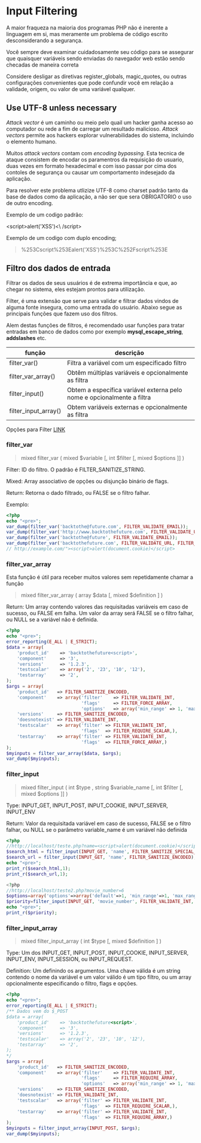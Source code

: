 # Input Filtering

A maior fraqueza na maioria dos programas PHP não é inerente a linguagem em si, mas meramente um problema de código escrito desconsiderando a segurança.

Você sempre deve examinar cuidadosamente seu código para se assegurar que quaisquer variáveis sendo enviadas do navegador web estão sendo checadas de maneira correta

Considere desligar as diretivas register_globals, magic_quotes, ou outras configurações convenientes que pode confundir você em relação a validade, origem, ou valor de uma variável qualquer.

## Use UTF-8 unless necessary

_Attack vector_ é um caminho ou meio pelo quail um hacker ganha acesso ao computador ou rede a fim de carregar um resultado malicioso. _Attack vectors_ permite aos hackers explorar vulnerabilidades do sistema, incluindo o elemento humano.

Muitos _attack vectors_ contam com _encoding bypassing_. Esta tecnica de ataque consistem de encodar os paramentros da requisição do usuario, duas vezes em formato hexadecimal e com isso passar por cima dos contoles de segurança ou causar um comportamento indesejado da aplicação.

Para resolver este problema utlizize UTF-8 como charset padrão tanto da base de dados como da aplicação, a não ser que sera OBRIGATORIO o uso de outro encoding.

Exemplo de um codigo padrão:
>
\<script\>alert('XSS')<\ /script\>

Exemplo de um codigo com duplo encoding;
>%253Cscript%253Ealert('XSS')%253C%252Fscript%253E

## Filtro dos dados de entrada

Filtrar os dados de seus usuários é de extrema importância e que, ao chegar no sistema, eles estejam prontos para utilização.

Filter, é uma extensão que serve para validar e filtrar dados vindos de alguma fonte insegura, como uma entrada do usuário. Abaixo segue as principais funções que fazem uso dos filtros.

Alem destas funções de filtros, é recomendado usar funções para tratar entradas em banco de dados como por exemplo **mysql_escape_string**, **addslashes** etc.

| função | descrição |
| --- | --- |
| filter_var() | Filtra a variável com um especificado filtro |
| filter_var_array() | Obtêm múltiplas variáveis e opcionalmente as filtra |
| filter_input() | Obtem a específica variável externa pelo nome e opcionalmente a filtra |
| filter_input_array() | Obtem variáveis externas e opcionalmente as filtra |

Opções para Filter [LINK](http://php.net/manual/en/filter.filters.sanitize.php)

### filter_var

>mixed filter_var ( mixed $variable [, int $filter [, mixed $options ]] )

Filter: ID do filtro. O padrão é FILTER_SANITIZE_STRING.

Mixed: Array associativo de opções ou disjunção binário de flags.

Return: Retorna o dado filtrado, ou FALSE se o filtro falhar.

Exemplo:
```php
<?php
echo "<pre>";
var_dump(filter_var('backtothe@future.com', FILTER_VALIDATE_EMAIL));
var_dump(filter_var('http://www.backtothefuture.com', FILTER_VALIDATE_URL, FILTER_FLAG_SCHEME_REQUIRED));
var_dump(filter_var('backtothe@future', FILTER_VALIDATE_EMAIL));
var_dump(filter_var('backtothefuture.com', FILTER_VALIDATE_URL, FILTER_FLAG_SCHEME_REQUIRED));
// http://example.com/"><script>alert(document.cookie)</script>
```

### filter_var_array

Esta função é útil para receber muitos valores sem repetidamente chamar a função

  >mixed filter_var_array ( array $data [, mixed $definition ] )

Return: Um array contendo valores das requisitadas variáveis em caso de sucesso, ou FALSE em falha. Um valor da array será FALSE se o filtro falhar, ou NULL se a variável não é definida.

```php
<?php
echo "<pre>";
error_reporting(E_ALL | E_STRICT);
$data = array(
    'product_id'    => 'backtothefuture<script>',
    'component'     => '3',
    'versions'      => '1.2.3',
    'testscalar'    => array('2', '23', '10', '12'),
    'testarray'     => '2',
);
$args = array(
    'product_id'   => FILTER_SANITIZE_ENCODED,
    'component'    => array('filter'    => FILTER_VALIDATE_INT,
                            'flags'     => FILTER_FORCE_ARRAY,
                            'options'   => array('min_range' => 1, 'max_range' => 10)),
    'versions'     => FILTER_SANITIZE_ENCODED,
    'doesnotexist' => FILTER_VALIDATE_INT,
    'testscalar'   => array('filter' => FILTER_VALIDATE_INT,
                            'flags'  => FILTER_REQUIRE_SCALAR,),
    'testarray'    => array('filter' => FILTER_VALIDATE_INT,
                            'flags'  => FILTER_FORCE_ARRAY,)
);
$myinputs = filter_var_array($data, $args);
var_dump($myinputs);
```

### filter_input

>mixed filter_input ( int $type , string $variable_name [, int $filter [, mixed $options ]] )

Type: INPUT_GET, INPUT_POST, INPUT_COOKIE, INPUT_SERVER, INPUT_ENV

Return: Valor da requisitada variável em caso de sucesso, FALSE se o filtro falhar, ou NULL se o parâmetro variable_name é um variável não definida

```php
<?php
//http://localhost/teste.php?name=<script>alert(document.cookie)</scrip
$search_html = filter_input(INPUT_GET, 'name', FILTER_SANITIZE_SPECIAL_CHARS);
$search_url = filter_input(INPUT_GET, 'name', FILTER_SANITIZE_ENCODED);
echo "<pre>";
print_r($search_html,1);
print_r($search_url,1);

<?php
//http://localhost/teste2.php?movie_number=6
$options=array('options'=>array('default'=>1, 'min_range'=>1, 'max_range'=>3));
$priority=filter_input(INPUT_GET, 'movie_number', FILTER_VALIDATE_INT, $options);
echo "<pre>";
print_r($priority);
```

### filter_input_array

>mixed filter_input_array ( int $type [, mixed $definition ] )

Type: Um dos INPUT_GET, INPUT_POST, INPUT_COOKIE, INPUT_SERVER, INPUT_ENV, INPUT_SESSION, ou INPUT_REQUEST.

Definition: Um definindo os argumentos. Uma chave válida é um string contendo o nome da variável e um valor válido é um tipo filtro, ou um array opcionalmente especificando o filtro, flags e opções.

```php
<?php
echo "<pre>";
error_reporting(E_ALL | E_STRICT);
/** Dados vem do $_POST
$data = array(
    'product_id'    => 'backtothefuture<script>',
    'component'     => '3',
    'versions'      => '1.2.3',
    'testscalar'    => array('2', '23', '10', '12'),
    'testarray'     => '2',
);
*/
$args = array(
    'product_id'   => FILTER_SANITIZE_ENCODED,
    'component'    => array('filter'    => FILTER_VALIDATE_INT,
                            'flags'     => FILTER_REQUIRE_ARRAY,
                            'options'   => array('min_range' => 1, 'max_range' => 10)),
    'versions'     => FILTER_SANITIZE_ENCODED,
    'doesnotexist' => FILTER_VALIDATE_INT,
    'testscalar'   => array('filter' => FILTER_VALIDATE_INT,
                            'flags'  => FILTER_REQUIRE_SCALAR,),
    'testarray'    => array('filter' => FILTER_VALIDATE_INT,
                            'flags'  => FILTER_REQUIRE_ARRAY,)
);
$myinputs = filter_input_array(INPUT_POST, $args);
var_dump($myinputs);
```
